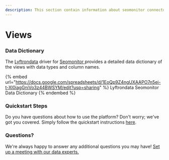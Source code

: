 ```yaml
---
description: This section contain information about seomonitor connector views information
---
```


# Views

### Data Dictionary

The [Lyftrondata](https://www.lyftrondata.com/) driver for [Seomonitor](https://www.lyftrondata.com/integration/Seomonitor/)[ ](https://www.lyftrondata.com/integration/seomonitor/)provides a detailed data dictionary of the views with data types and column names.

{% embed url="https://docs.google.com/spreadsheets/d/1EoQp9Z4ngUXAAPO7n5ei-t-Xl0iagGniVo3z44BWSYM/edit?usp=sharing" %}
Lyftrondata Seomonitor Data Dictionary
{% endembed %}

### Quickstart Steps

Do you have questions about how to use the platform? Don't worry; we've got you covered. Simply follow the quickstart instructions [here](../../../../quickstart-steps.md).

### Questions? <a href="#questions" id="questions"></a>

We're always happy to answer any additional questions you may have! [Set up a meeting with our data experts.](https://www.lyftrondata.com/book-a-meeting/)


